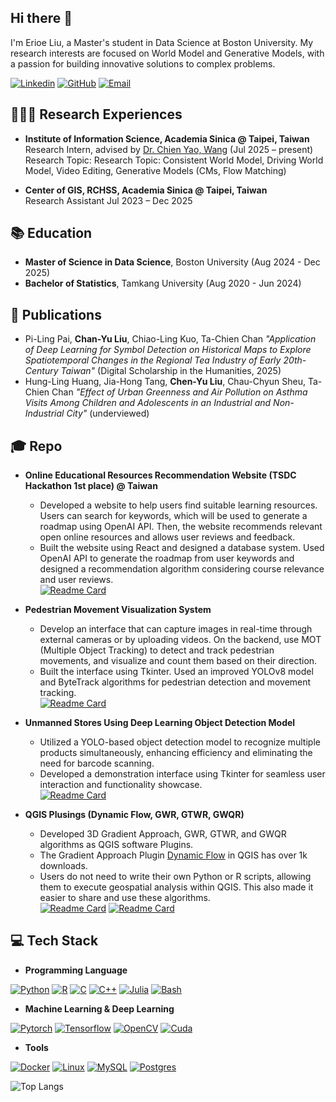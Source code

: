 ## Hi there 👋
I'm Erioe Liu, a Master's student in Data Science at Boston University. My research interests are focused on World Model and Generative Models, with a passion for building innovative solutions to complex problems.

[![Linkedin](https://img.shields.io/badge/-LinkedIn-blue?style=flat-square&logo=linkedin&logoColor=white&link=https:/www.linkedin.com/in/chen-yu-liu-74b879245/)](https://www.linkedin.com/in/chen-yu-liu-74b879245/) [![GitHub](https://img.shields.io/badge/-GitHub-333333?style=flat-square&logo=github&logoColor=white&link=https://github.com/chenyu020816)](https://github.com/chenyu020816) [![Email](https://img.shields.io/badge/Gmail-D14836?style=flat-square&logo=gmail&logoColor=white&link=mailto:chenyu20020816@gmail.com)](mailto:chenyu20020816@gmail.com)

## 👨🏻‍🔬 Research Experiences
- **Institute of Information Science, Academia Sinica @ Taipei, Taiwan** <br>
    Research Intern, advised by [Dr. Chien Yao, Wang](https://scholar.google.com.tw/citations?hl=en&user=DkQh4M4AAAAJ&view_op=list_works&sortby=pubdate)  (Jul 2025 – present) <br>
    Research Topic: Research Topic: Consistent World Model, Driving World Model, Video Editing, Generative Models (CMs, Flow Matching)
  
- **Center of GIS, RCHSS, Academia Sinica @ Taipei, Taiwan** <br>
    Research Assistant Jul 2023 – Dec 2025


## 📚 Education
- **Master of Science in Data Science**, Boston University (Aug 2024 - Dec 2025)<br>
- **Bachelor of Statistics**, Tamkang University (Aug 2020 - Jun 2024)


## 📝 Publications
- Pi-Ling Pai, **Chan-Yu Liu**, Chiao-Ling Kuo, Ta-Chien Chan *"Application of Deep Learning for Symbol Detection on Historical Maps to Explore Spatiotemporal Changes in the Regional Tea Industry of Early 20th-Century Taiwan"*  (Digital Scholarship in the Humanities, 2025) 
- Hung-Ling Huang, Jia-Hong Tang, **Chen-Yu Liu**, Chau-Chyun Sheu, Ta-Chien Chan *"Effect of Urban Greenness and Air Pollution on Asthma Visits Among Children and Adolescents in an Industrial and Non-Industrial City"*  (underviewed)


## 🎓 Repo

- **Online Educational Resources Recommendation Website (TSDC Hackathon 1st place) @ Taiwan**
  - Developed a website to help users find suitable learning resources. Users can search for keywords, which will be used to generate a roadmap using OpenAI API. Then, the website recommends relevant open online resources and allows user reviews and feedback.
  - Built the website using React and designed a database system. Used OpenAI API to generate the roadmap from user
  keywords and designed a recommendation algorithm considering course relevance and user reviews. <br>
  [![Readme Card](https://github-readme-stats.vercel.app/api/pin/?username=chenyu020816&repo=Edu-Resources-Recommend-Website)](https://github.com/chenyu020816/Edu-Resources-Recommend-Website.git)

- **Pedestrian Movement Visualization System**
    - Develop an interface that can capture images in real-time through external cameras or by uploading videos. On the backend, use MOT (Multiple Object Tracking) to detect and track pedestrian movements, and visualize and count them based on their direction.
    - Built the interface using Tkinter. Used an improved YOLOv8 model and ByteTrack algorithms for pedestrian detection and movement tracking.  <br>
    [![Readme Card](https://github-readme-stats.vercel.app/api/pin/?username=chenyu020816&repo=Pedestrian_Tracking_Visualization)](https://github.com/chenyu020816/Pedestrian_Tracking_Visualization.git)

- **Unmanned Stores Using Deep Learning Object Detection Model**
    - Utilized a YOLO-based object detection model to recognize multiple products simultaneously, enhancing efficiency and eliminating the need for barcode scanning.
    - Developed a demonstration interface using Tkinter for seamless user interaction and functionality showcase. <br>
    [![Readme Card](https://github-readme-stats.vercel.app/api/pin/?username=chenyu020816&repo=UnmannedShop-ObjectDetection)](https://github.com/chenyu020816/UnmannedShop-ObjectDetection.git)

- **QGIS Plusings (Dynamic Flow, GWR, GTWR, GWQR)**
    - Developed 3D Gradient Approach, GWR, GTWR, and GWQR algorithms as QGIS software Plugins.
    - The Gradient Approach Plugin [Dynamic Flow](https://plugins.qgis.org/plugins/dynamic_flow/) in QGIS has over 1k downloads.
    - Users do not need to write their own Python or R scripts, allowing them to execute geospatial analysis within QGIS. This also made it easier to share and use these algorithms. <br>
    [![Readme Card](https://github-readme-stats.vercel.app/api/pin/?username=chenyu020816&repo=QGIS-Plugin-DynamicFlow)](https://github.com/chenyu020816/QGIS-Plugin-DynamicFlow.git) 
    [![Readme Card](https://github-readme-stats.vercel.app/api/pin/?username=chenyu020816&repo=QGIS-Plugins)](https://github.com/chenyu020816/QGIS-Plugins.git)
 
## 💻 Tech Stack

- **Programming Language**

[![Python](https://img.shields.io/badge/Python-3776AB?style=for-the-badge&logo=python&logoColor=fff)](#) [![R](https://img.shields.io/badge/R-%23276DC3.svg?style=for-the-badge&logo=r&logoColor=white)](#) [![C](https://img.shields.io/badge/C-00599C?style=for-the-badge&logo=c&logoColor=white)](#) [![C++](https://img.shields.io/badge/C++-%2300599C.svg?style=for-the-badge&logo=c%2B%2B&logoColor=white)](#) [![Julia](https://img.shields.io/badge/-Julia-9558b2?style=for-the-badge&logo=julia&logoColor=fff)](#) [![Bash](https://img.shields.io/badge/Bash-4EAA25?style=for-the-badge&logo=gnubash&logoColor=fff)](#)
- **Machine Learning & Deep Learning** 

[![Pytorch](https://img.shields.io/badge/PyTorch-EE4C2C?style=for-the-badge&logo=pytorch&logoColor=white)](#) [![Tensorflow](https://img.shields.io/badge/TensorFlow-FF3F06?style=for-the-badge&logo=tensorflow&logoColor=white)](#) [![OpenCV](https://img.shields.io/badge/OpenCV-27338e?style=for-the-badge&logo=OpenCV&logoColor=fff)](#) [![Cuda](https://img.shields.io/badge/CUDA-76B900?style=for-the-badge&logo=nvidia&logoColor=white)](#)
- **Tools** 

[![Docker](https://img.shields.io/badge/Docker-2496ED?style=for-the-badge&logo=docker&logoColor=fff)](#) [![Linux](https://img.shields.io/badge/Linux-FCC624?style=for-the-badge&logo=linux&logoColor=black)](#) [![MySQL](https://img.shields.io/badge/MySQL-4479A1?style=for-the-badge&logo=mysql&logoColor=fff)](#) [![Postgres](https://img.shields.io/badge/postgres-%23316192.svg?style=for-the-badge&logo=postgresql&logoColor=white) ](#)


![Top Langs](https://github-readme-stats.vercel.app/api/top-langs/?username=chenyu020816&layout=compact&langs_count=8)

